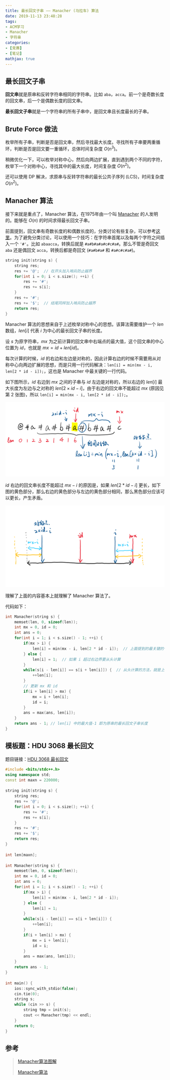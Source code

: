 ```yaml
---
title: 最长回文子串 —— Manacher (马拉车) 算法
date: 2019-11-13 23:48:28
tags:
- ACM学习
- Manacher
- 字符串
categories: 
- [竞赛]
- [笔记]
mathjax: true
---
```


## 最长回文子串

**回文串**就是原串和反转字符串相同的字符串。比如 `aba`，`acca`。前一个是奇数长度的回文串，后一个是偶数长度的回文串。

**最长回文子串**就是一个字符串的所有子串中，是回文串且长度最长的子串。

## Brute Force 做法

枚举所有子串，判断是否是回文串，然后寻找最大长度。寻找所有子串要两重循环，判断是否是回文要一重循环，总体时间复杂度 $O(n^3)$。

稍微优化一下，可以枚举对称中心，然后向两边扩展，直到遇到两个不同的字符，枚举下一个对称中心，寻找其中的最大长度，时间复杂度 $O(n^2)$。

还可以使用 DP 解决，求原串与反转字符串的最长公共子序列 (LCS)，时间复杂度 $O(n^2)$。

## Manacher 算法

接下来就是重点了，Manacher 算法，在1975年由一个叫 [Manacher](https://en.wikipedia.org/wiki/Longest_palindromic_substring#CITEREFManacher1975) 的人发明的。能够在 $O(n)$ 的时间求得最长回文子串。

前面提到，回文串有奇数长度的和偶数长度的，分类讨论有些复杂，可以参考[这里](https://oi-wiki.org/string/manacher/)。为了避免分类讨论，可以使用一个技巧：在字符串首尾以及每两个字符之间插入一个 `'#'`。比如 `abaacca`，转换后就是 `#a#b#a#a#c#c#a#`。那么不管是奇回文 `aba` 还是偶回文 `acca`，转换后都是奇回文 (`#a#b#a#` 和 `#a#c#c#a#`)。

```cpp
string init(string s) {
    string res;
    res += '@';  // 在开头加入哨兵防止越界
    for(int i = 0; i < s.size(); ++i) {
        res += '#';
        res += s[i];
    }
    res += '#';
    res += '$';  // 结尾同样加入哨兵防止越界
    return res;
}
```

Manacher 算法的思想来自于上述枚举对称中心的思想。该算法需要维护一个 $len$ 数组，$len[i]$ 代表 $i$ 为中心的最长回文子串的长度。

设 $s$ 为原字符串，$mx$ 为之前计算的回文串中右端点的最大值，这个回文串的中心位置为 $id$，也就是 $mx = id + len[id]$。

每次计算的时候，$id$ 的右边和左边是对称的，因此计算右边的时候不需要用从对称中心向两边扩展的思想，而是只用一行代码解决：`len[i] = min(mx - i, len[2 * id - i]);`，这也是 Manacher 中最关键的一行代码。

如下图所示，$id$ 右边到 $mx$ 之间的子串与 $id$ 左边是对称的，所以右边的 $len[i]$ 最大长度为左边与之对称的 $len[2\times id - i]$，由于右边的回文串不能超过 $mx$ (原因见第 2 张图)，所以 `len[i] = min(mx - i, len[2 * id - i]);`。

![title](https://raw.githubusercontent.com/WuTao18/images/master/gitnote/2019/11/13/1573657779673-1573657779889.png)

$id$ 右边的回文串长度不能超过 $mx - i$ 的原因是，如果 $len[2 * id - i]$ 更长，如下图的黄色部分，那么右边的黄色部分与左边的黄色部分相同，那么黑色部分应该可以更长，产生矛盾。

![title](https://raw.githubusercontent.com/WuTao18/images/master/gitnote/2019/11/13/1573658827030-1573658827032.png)

理解了上面的内容基本上就理解了 Manacher 算法了。

代码如下：

```cpp
int Manacher(string s) {
    memset(len, 0, sizeof(len));
    int mx = 0, id = 0;
    int ans = 0;
    for(int i = 1; i < s.size() - 1; ++i) {
        if(mx > i) {
            len[i] = min(mx - i, len[2 * id - i]);  // 上面提到的最关键的一行代码
        } else {
            len[i] = 1;  // 如果 i 超过右边界要从头计算
        }
        while(s[i - len[i]] == s[i + len[i]]) {  // 从头计算的方法，就是上面提到的从中心向两边扩展
            ++len[i];
        }
        // 更新 mx 和 id
        if(i + len[i] > mx) {
            mx = i + len[i]; 
            id = i;
        }
        ans = max(ans, len[i]);
    }
    return ans - 1; // len[i] 中的最大值-1 即为原串的最长回文子串长度 
}
```

## 模板题：HDU 3068 最长回文

题目链接：[HDU 3068 最长回文](http://acm.hdu.edu.cn/showproblem.php?pid=3068)

```cpp
#include <bits/stdc++.h>
using namespace std;
const int maxn = 220000;

string init(string s) {
    string res;
    res += '@';
    for(int i = 0; i < s.size(); ++i) {
        res += '#';
        res += s[i];
    }
    res += '#';
    res += '$';
    return res;
}

int len[maxn];

int Manacher(string s) {
    memset(len, 0, sizeof(len));
    int mx = 0, id = 0;
    int ans = 0;
    for(int i = 1; i < s.size() - 1; ++i) {
        if(mx > i) {
            len[i] = min(mx - i, len[2 * id - i]);
        } else {
            len[i] = 1;
        }
        while(s[i - len[i]] == s[i + len[i]]) {
            ++len[i];
        }
        if(i + len[i] > mx) {
            mx = i + len[i];
            id = i;
        }
        ans = max(ans, len[i]);
    }
    return ans - 1;
}

int main() {
    ios::sync_with_stdio(false);
    cin.tie(0);
    string s;
    while (cin >> s) {
        string tmp = init(s);
        cout << Manacher(tmp) << endl;
    }
    return 0;
}
```

## 参考

> [Manacher算法图解](https://blog.csdn.net/csdn_kou/article/details/82917937)
> 
> [Manacher算法](https://segmentfault.com/a/1190000008484167)